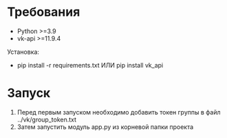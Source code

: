 # Требования
* Python >=3.9
* vk-api >=11.9.4

Установка:
* pip install -r requirements.txt ИЛИ pip install vk_api

# Запуск
1. Перед первым запуском необходимо добавить токен группы в файл ../vk/group_token.txt
1. Затем запустить модуль app.py из корневой папки проекта